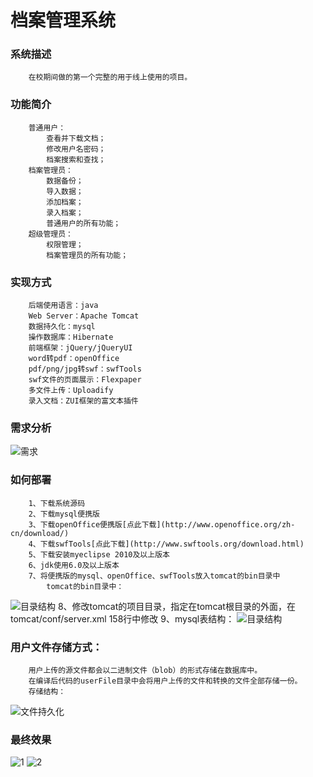 档案管理系统
=============

### 系统描述
		在校期间做的第一个完整的用于线上使用的项目。

### 功能简介
		普通用户：
			查看并下载文档；
			修改用户名密码；
			档案搜索和查找；
		档案管理员：
			数据备份；
			导入数据；
			添加档案；
			录入档案；
			普通用户的所有功能；
		超级管理员：
			权限管理；
			档案管理员的所有功能；

### 实现方式
		后端使用语言：java
		Web Server：Apache Tomcat
		数据持久化：mysql
		操作数据库：Hibernate
		前端框架：jQuery/jQueryUI
		word转pdf：openOffice
		pdf/png/jpg转swf：swfTools
		swf文件的页面展示：Flexpaper
		多文件上传：Uploadify
		录入文档：ZUI框架的富文本插件

### 需求分析
![需求](https://github.com/JYFiaueng/KPArchiveMIS/master/docs/档案管理系统.png)

### 如何部署
		1、下载系统源码
		2、下载mysql便携版
		3、下载openOffice便携版[点此下载](http://www.openoffice.org/zh-cn/download/)
		4、下载swfTools[点此下载](http://www.swftools.org/download.html)
		5、下载安装myeclipse 2010及以上版本
		6、jdk使用6.0及以上版本
		7、将便携版的mysql、openOffice、swfTools放入tomcat的bin目录中
			tomcat的bin目录中：
![目录结构](https://github.com/JYFiaueng/KPArchiveMIS/blob/master/docs/bin目录.png)
		8、修改tomcat的项目目录，指定在tomcat根目录的外面，在tomcat/conf/server.xml 158行中修改
		9、mysql表结构：
![目录结构](https://github.com/JYFiaueng/KPArchiveMIS/master/docs/mysql.png)

### 用户文件存储方式：
		用户上传的源文件都会以二进制文件（blob）的形式存储在数据库中。
		在编译后代码的userFile目录中会将用户上传的文件和转换的文件全部存储一份。
		存储结构：
![文件持久化](https://github.com/JYFiaueng/KPArchiveMIS/master/docs/文件目录组织结构.png)

### 最终效果
![1](https://github.com/JYFiaueng/KPArchiveMIS/master/docs/效果1.png)
![2](https://github.com/JYFiaueng/KPArchiveMIS/master/docs/效果2.png)